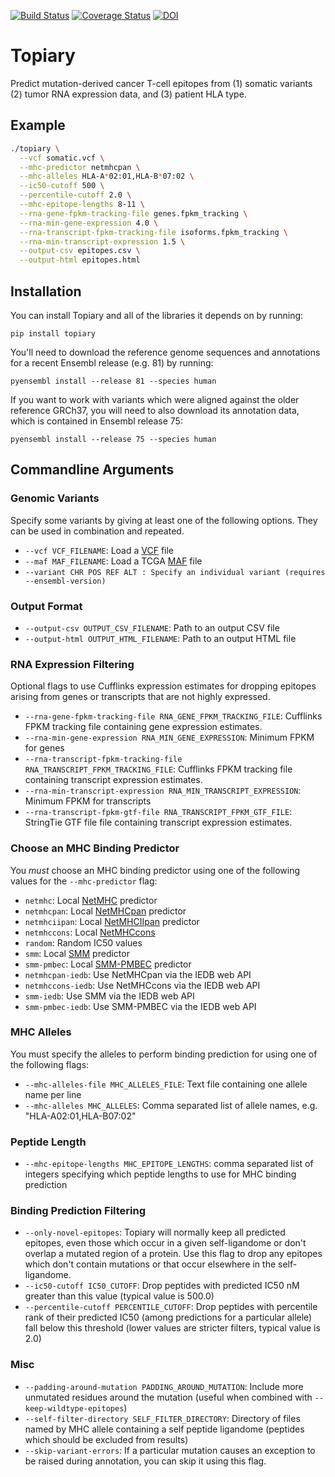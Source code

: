 [![Build Status](https://travis-ci.org/hammerlab/topiary.svg?branch=master)](https://travis-ci.org/hammerlab/topiary) [![Coverage Status](https://coveralls.io/repos/hammerlab/topiary/badge.svg?branch=master&service=github)](https://coveralls.io/github/hammerlab/topiary?branch=master) [![DOI](https://zenodo.org/badge/18834/hammerlab/topiary.svg)](https://zenodo.org/badge/latestdoi/18834/hammerlab/topiary)

# Topiary
Predict mutation-derived cancer T-cell epitopes from (1) somatic variants (2) tumor RNA expression data, and (3) patient HLA type.

## Example

```sh
./topiary \
  --vcf somatic.vcf \
  --mhc-predictor netmhcpan \
  --mhc-alleles HLA-A*02:01,HLA-B*07:02 \
  --ic50-cutoff 500 \
  --percentile-cutoff 2.0 \
  --mhc-epitope-lengths 8-11 \
  --rna-gene-fpkm-tracking-file genes.fpkm_tracking \
  --rna-min-gene-expression 4.0 \
  --rna-transcript-fpkm-tracking-file isoforms.fpkm_tracking \
  --rna-min-transcript-expression 1.5 \
  --output-csv epitopes.csv \
  --output-html epitopes.html
```

## Installation

You can install Topiary and all of the libraries it depends on by running:
```
pip install topiary
```

You'll need to download the reference genome sequences and annotations for a
recent Ensembl release (e.g. 81) by running:

```
pyensembl install --release 81 --species human
```

If you want to work with variants which were aligned against the older reference
GRCh37, you will need to also download its annotation data, which is contained
in Ensembl release 75:

```
pyensembl install --release 75 --species human
```


## Commandline Arguments

### Genomic Variants

Specify some variants by giving at least one of the following options. They can
be used in combination and repeated.

* `--vcf VCF_FILENAME`: Load a [VCF](http://www.1000genomes.org/wiki/analysis/variant%20call%20format/vcf-variant-call-format-version-41) file
* `--maf MAF_FILENAME`: Load a TCGA [MAF](https://wiki.nci.nih.gov/display/TCGA/Mutation+Annotation+Format+%28MAF%29+Specification) file
* `--variant CHR POS REF ALT : Specify an individual variant (requires --ensembl-version)`

### Output Format

* `--output-csv OUTPUT_CSV_FILENAME`: Path to an output CSV file
* `--output-html OUTPUT_HTML_FILENAME`: Path to an output HTML file

### RNA Expression Filtering

Optional flags to use Cufflinks expression estimates for dropping epitopes
arising from genes or transcripts that are not highly expressed.

* `--rna-gene-fpkm-tracking-file RNA_GENE_FPKM_TRACKING_FILE`: Cufflinks FPKM tracking file
containing gene expression estimates.
* `--rna-min-gene-expression RNA_MIN_GENE_EXPRESSION`: Minimum FPKM for genes
* `--rna-transcript-fpkm-tracking-file RNA_TRANSCRIPT_FPKM_TRACKING_FILE`: Cufflinks FPKM tracking
file containing transcript expression estimates.
* `--rna-min-transcript-expression RNA_MIN_TRANSCRIPT_EXPRESSION`: Minimum FPKM
for transcripts
* `--rna-transcript-fpkm-gtf-file RNA_TRANSCRIPT_FPKM_GTF_FILE`: StringTie GTF file
file containing transcript expression estimates.

### Choose an MHC Binding Predictor

You *must* choose an MHC binding predictor using one of the following values
for the `--mhc-predictor` flag:

* `netmhc`: Local [NetMHC](http://www.cbs.dtu.dk/cgi-bin/nph-sw_request?netMHC) predictor
* `netmhcpan`: Local [NetMHCpan](http://www.cbs.dtu.dk/cgi-bin/nph-sw_request?netMHCpan) predictor
* `netmhciipan`: Local [NetMHCIIpan](http://www.cbs.dtu.dk/cgi-bin/nph-sw_request?netMHCIIpan) predictor
* `netmhccons`: Local [NetMHCcons](http://www.cbs.dtu.dk/cgi-bin/nph-sw_request?netMHCcons)
* `random`: Random IC50 values
* `smm`: Local [SMM](http://www.mhc-pathway.net/smm) predictor
* `smm-pmbec`: Local [SMM-PMBEC](http://www.mhc-pathway.net/smmpmbec) predictor
* `netmhcpan-iedb`: Use NetMHCpan via the IEDB web API
* `netmhccons-iedb`: Use NetMHCcons via the IEDB web API
* `smm-iedb`: Use SMM via the IEDB web API
* `smm-pmbec-iedb`: Use SMM-PMBEC via the IEDB web API

### MHC Alleles
You must specify the alleles to perform binding prediction for using one of
the following flags:

* `--mhc-alleles-file MHC_ALLELES_FILE`: Text file containing one allele name per
line
* `--mhc-alleles MHC_ALLELES`: Comma separated list of allele names,
e.g. "HLA-A02:01,HLA-B07:02"

### Peptide Length

* `--mhc-epitope-lengths MHC_EPITOPE_LENGTHS`: comma separated list of integers
specifying which peptide lengths to use for MHC binding prediction

### Binding Prediction Filtering

* `--only-novel-epitopes`: Topiary will normally keep all predicted epitopes,
even those which occur in a given self-ligandome or don't overlap a mutated region
of a protein. Use this flag to drop any epitopes which don't contain mutations
or that occur elsewhere in the self-ligandome.
* `--ic50-cutoff IC50_CUTOFF`: Drop peptides with predicted IC50 nM greater
than this value (typical value is 500.0)
* `--percentile-cutoff PERCENTILE_CUTOFF`: Drop peptides with percentile rank
of their predicted IC50 (among predictions for a particular allele) fall below
this threshold (lower values are stricter filters, typical value is 2.0)

### Misc

* `--padding-around-mutation PADDING_AROUND_MUTATION`: Include more unmutated residues
around the mutation (useful when combined with `--keep-wildtype-epitopes`)
* `--self-filter-directory SELF_FILTER_DIRECTORY`: Directory of files named by MHC allele
containing a  self peptide ligandome (peptides which should be excluded from
results)
* `--skip-variant-errors`: If a particular mutation causes an exception to be raised
during annotation, you can skip it using this flag.

